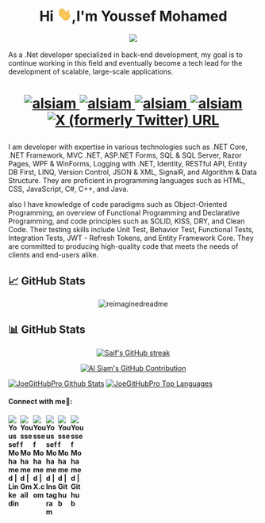 <h1 align="center">Hi <img src="https://raw.githubusercontent.com/ABSphreak/ABSphreak/master/gifs/Hi.gif" width="30px">,I'm Youssef Mohamed</h1>

<p align="center">
  <a href="https://github.com/Ratheshan03/readme-typing-svg"><img src="https://readme-typing-svg.herokuapp.com?lines=Computer+Science+Undergraduate;Back-end+Software+Developer&center=true&width=500&height=50"></a>
</p>

As a .Net developer specialized in back-end development, my goal is to continue working in this field and eventually become a tech lead for the development of scalable, large-scale applications.

<h1>
<p align="center">
 <a href="https://joegithubpro.github.io/Profile/" target="blank">
  <img src="https://img.shields.io/badge/Website-DC143C?style=for-the-badge&logo=medium&logoColor=white" alt="alsiam" />
 </a>
 <a href="https://www.linkedin.com/in/youssef-mohamed-ali" target="_blank">
  <img src="https://img.shields.io/badge/LinkedIn-0077B5?style=for-the-badge&logo=linkedin&logoColor=white" alt="alsiam"/>
 </a>


 <a href="https://www.instagram.com/youssef_mohamed_ali_21" target="_blank">
  <img src="https://img.shields.io/badge/Instagram-fe4164?style=for-the-badge&logo=instagram&logoColor=white" alt="alsiam" />
 </a> 
 <a href="https://www.facebook.com/profile.php?id=100004471519479" target="_blank">
  <img src="https://img.shields.io/badge/Facebook-20BEFF?&style=for-the-badge&logo=facebook&logoColor=white" alt="alsiam"  />
  </a> 
   <a href="https://x.com/Y_mohamed_Ali" target="_blank">
<img alt="X (formerly Twitter) URL" src="https://img.shields.io/twitter/url?url=https%3A%2F%2Fx.com%2FY_mohamed_Ali&style=for-the-badge&logo=X&logoColor=%23fff&label=X.com&labelColor=%23474748&color=%23474748">
 </a>
</p>
</h1>

I am developer with expertise in various technologies such as .NET Core, .NET Framework, MVC .NET, ASP.NET Forms, SQL & SQL Server, Razor Pages, WPF & WinForms, Logging with .NET, Identity, RESTful API, Entity DB First, LINQ, Version Control, JSON & XML, SignalR, and Algorithm & Data Structure. They are proficient in programming languages such as HTML, CSS, JavaScript, C#, C++, and Java.

also I have knowledge of code paradigms such as Object-Oriented Programming, an overview of Functional Programming and Declarative Programming, and code principles such as SOLID, KISS, DRY, and Clean Code. Their testing skills include Unit Test, Behavior Test, Functional Tests, Integration Tests, JWT - Refresh Tokens, and Entity Framework Core. They are committed to producing high-quality code that meets the needs of clients and end-users alike.

## 📈 GitHub Stats
<div align="center">
<img src="https://myreadme.vercel.app/api/embed/JoeGitHubPro?panels=userstatistics,toprepositories,toplanguages,commitgraph" alt="reimaginedreadme" />
</div> 

## 📊 GitHub Stats
<p align="center">
  <a href="https://github.com/JoeGitHubPro">
    <img src="https://github-readme-streak-stats.herokuapp.com/?user=JoeGitHubPro&theme=radical&border=7F3FBF&background=0D1117" alt="Saif's GitHub streak"/>
  </a>
</p>

<p align="center">
  <a href="https://github.com/JoeGitHubPro">
    <img src="https://github-profile-summary-cards.vercel.app/api/cards/profile-details?username=JoeGitHubPro&theme=radical" alt="Al Siam's GitHub Contribution"/>
  </a>
</p>

<a> 
    <a href="https://github.com/JoeGitHubPro"><img alt="JoeGitHubPro Github Stats" src="https://denvercoder1-github-readme-stats.vercel.app/api?username=JoeGitHubPro&show_icons=true&count_private=true&theme=react&border_color=7F3FBF&bg_color=0D1117&title_color=F85D7F&icon_color=F8D866" height="192px" width="49.5%"/></a>
  <a href="https://github.com/JoeGitHubPro"><img alt="JoeGitHubPro Top Languages" src="https://denvercoder1-github-readme-stats.vercel.app/api/top-langs/?username=JoeGitHubPro&langs_count=8&layout=compact&theme=react&border_color=7F3FBF&bg_color=0D1117&title_color=F85D7F&icon_color=F8D866" height="192px" width="49.5%"/></a>
  <br/>
</a>



<h4> Connect with me🤝: <h4>
  </hr>
  <a href="https://www.linkedin.com/in/youssef-mohamed-ali">
   <img align="left" alt=" Youssef Mohamed | Linkedin" width="24px" src="https://www.vectorlogo.zone/logos/linkedin/linkedin-icon.svg" />
  </a>
  <a href="youssef.mohamed.net.eg@gmail.com">
    <img align="left" alt="Youssef Mohamed  | Gmail" width="26px" src="https://www.vectorlogo.zone/logos/gmail/gmail-icon.svg" />
  </a>
  <a href="https://x.com/Y_mohamed_Ali">
    <img align="left" alt="Youssef Mohamed  | X.com" width="26px" src="https://www.vectorlogo.zone/logos/x/x-icon.svg" />
  </a>
  <a href="https://www.instagram.com/youssef_mohamed_ali_21">
    <img align="left" alt="Youssef Mohamed  | Instagram" width="24px" src="https://www.vectorlogo.zone/logos/instagram/instagram-icon.svg" />
  </a>
   <a href="https://www.facebook.com/profile.php?id=100004471519479">
    <img align="left" alt="Youssef Mohamed | Github" width="26px" src="https://www.vectorlogo.zone/logos/facebook/facebook-tile.svg" />
  </a>
   <a href="https://joegithubpro.github.io/Profile/">
    <img align="left" alt="Youssef Mohamed | Github" width="26px" src="https://www.vectorlogo.zone/logos/github/github-tile.svg" />
  </a>
  <br>
